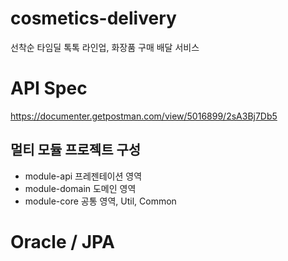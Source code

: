 # cosmetics-delivery
선착순 타임딜 톡톡 라인업, 화장품 구매 배달 서비스

# API Spec 
https://documenter.getpostman.com/view/5016899/2sA3Bj7Db5

## 멀티 모듈 프로젝트 구성
- module-api 프레젠테이션 영역
- module-domain 도메인 영역
- module-core 공통 영역, Util, Common

# Oracle / JPA
